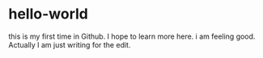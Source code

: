 # hello-world
this is my first time in Github.
I hope to learn more here.
i am feeling good.
Actually I am just writing for the edit.
